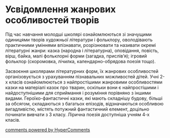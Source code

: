 <div id="hypercomments_widget" class="js-hypercomments-widget invisible"></div>

# Усвідомлення жанрових особливостей творів

<p>Під час навчання молодші школярі ознайомлюються зі значущими одиницями творів  художньої літератури і фольклору, оволодівають практичними уміннями впізнавати, розрізнювати та називати окремі літературні жанри: казка (народна і літературна), оповідання, повість, вірш, байка, малі фольклорні форми (загадка, прислів’я); ігровий фольклор (скоромовка, лічилка, календарно-обрядова поезія тощо).</p>
<p>Засвоєння школярами літературних форм, їх жанрових особливостей організовується з урахуванням пізнавальних можливостей дітей. Учні 2-х класів ознайомлюються з найпростішими жанровими особливостями казки на матеріалі казок про тварин, оскільки вони є найпростішими і найдоступнішими для сприймання і розуміння порівняно з іншими видами. Героїко-фантастичні казки, які мають складнішу будову, більші за обсягом, складаються з багатьох епізодів, відзначаються особливою вигадливістю, містять потужний фантастичний елемент, доцільно починати вивчати з 3 класу. Лірична поезія доступніша учням 4-х класів.</p>

<div class="js-hypercomments-container">
    <a href="http://hypercomments.com" class="hc-link" title="comments widget">comments powered by HyperComments</a>
</div>